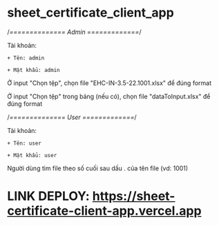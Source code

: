 # sheet_certificate_client_app

/*============== Admin =============*/

Tài khoản: 

    + Tên: admin
    
    + Mật khẩu: admin

Ở input "Chọn tệp", chọn file "EHC-IN-3.5-22.1001.xlsx" để đúng format

Ở input "Chọn tệp" trong bảng (nếu có), chọn file "dataToInput.xlsx" để đúng format 

/*============== User =============*/

Tài khoản: 

    + Tên: user
    
    + Mật khẩu: user

Người dùng tìm file theo số cuối sau dấu . của tên file (vd: 1001)



# LINK DEPLOY: https://sheet-certificate-client-app.vercel.app
